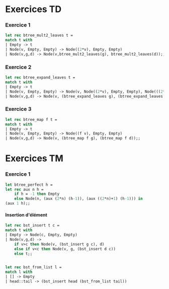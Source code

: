 # Exercices TD
### Exercice 1
```ocaml
let rec btree_mult2_leaves t =
match t with
| Empty -> t
| Node(v, Empty, Empty) -> Node((2*v), Empty, Empty)
| Node(v,g,d) -> Node(v,btree_mult2_leaves(g), btree_mult2_leaves(d));;
```

### Exercice 2
```ocaml
let rec btree_expand_leaves t =
match t with
| Empty -> t
| Node(v, Empty, Empty) -> Node(v, Node((2*v), Empty, Empty), Node(((2*v)+1), Empty, Empty))
| Node(v,g,d) -> Node(v, (btree_expand_leaves g), (btree_expand_leaves d));;
```

### Exercice 3
```ocaml
let rec btree_map f t =
match t with
| Empty -> t
| Node(v, Empty, Empty) -> Node((f v), Empty, Empty)
| Node(v,g,d) -> Node(v, (btree_map f g), (btree_map f d));;
```

# Exercices TM
### Exercice 1
```ocaml
let btree_perfect h =
let rec aux n h =
	if h = -1 then Empty
	else Node(n, (aux (2*n) (h-1)), (aux ((2*n)+1) (h-1))) in
(aux 1 h);;
```

#### Insertion d'élément
```ocaml
let rec bst_insert t c = 
match t with
| Empty -> Node(c, Empty, Empty)
| Node(v,g,d) -> 
	if v>c then Node(v, (bst_insert g c), d)
	else if v<c then Node(v, g, (bst_insert d c))
	else t;;
	
```

```ocaml
let rec bst_from_list l = 
match l with 
| [] -> Empty
| head::tail -> (bst_insert head (bst_from_list tail))
```